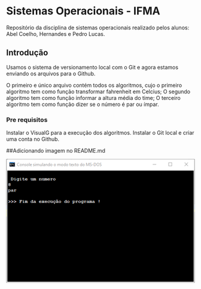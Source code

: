 # Sistemas Operacionais - IFMA
Repositório da disciplina de sistemas operacionais realizado pelos alunos: Abel Coelho, Hernandes e Pedro Lucas.

## Introdução

Usamos o sistema de versionamento local com o Git e agora estamos enviando os arquivos para o Github.

O primeiro e único arquivo contém todos os algoritmos, cujo o primeiro algoritmo tem como função transformar fahrenheit em Celcius;
O segundo algoritmo tem como função informar a altura média do time; O terceiro algoritmo tem como função dizer se o número é par ou
ímpar. 

### Pre requisitos
Instalar o VisualG para a execução dos algoritmos.
Instalar o Git local e criar uma conta no Github.

##Adicionando imagem no README.md

![](algoritmo.png)